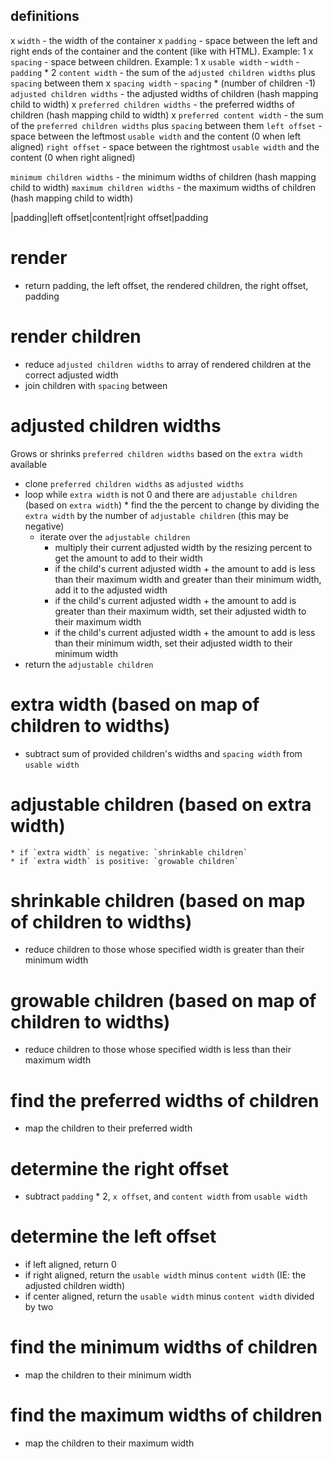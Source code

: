 ## definitions

x `width` - the width of the container
x `padding` - space between the left and right ends of the container and the content (like with HTML). Example: 1
x `spacing` - space between children. Example: 1
x `usable width` - `width` - `padding` * 2
`content width` - the sum of the `adjusted children widths` plus `spacing` between them
x `spacing width` - `spacing` * (number of children -1)
`adjusted children widths` - the adjusted widths of children (hash mapping child to width)
x `preferred children widths` - the preferred widths of children (hash mapping child to width)
x `preferred content width` - the sum of the `preferred children widths` plus `spacing` between them
`left offset` - space between the leftmost `usable width` and the content (0 when left aligned)
`right offset` - space between the rightmost `usable width` and the content (0 when right aligned)

`minimum children widths` - the minimum widths of children (hash mapping child to width)
`maximum children widths` - the maximum widths of children (hash mapping child to width)


|padding|left offset|content|right offset|padding


# render

* return padding, the left offset, the rendered children, the right offset, padding

# render children

* reduce `adjusted children widths` to array of rendered children at the correct adjusted width
* join children with `spacing` between

# adjusted children widths

Grows or shrinks `preferred children widths` based on the `extra width` available

* clone `preferred children widths` as `adjusted widths`
* loop while `extra width` is not 0 and there are `adjustable children` (based on `extra width`)
		* find the the percent to change by dividing the `extra width` by the number of `adjustable children` (this may be negative)
	* iterate over the `adjustable children`
		* multiply their current adjusted width by the resizing percent to get the amount to add to their width
		* if the child's current adjusted width + the amount to add is less than their maximum width and greater than their minimum width, add it to the adjusted width
		* if the child's current adjusted width + the amount to add is greater than their maximum width, set their adjusted width to their maximum width
		* if the child's current adjusted width + the amount to add is less than their minimum width, set their adjusted width to their minimum width
* return the `adjustable children`

# extra width (based on map of children to widths)

* subtract sum of provided children's widths and `spacing width` from `usable width`

# adjustable children (based on extra width)

	* if `extra width` is negative: `shrinkable children`
	* if `extra width` is positive: `growable children`

# shrinkable children (based on map of children to widths)

* reduce children to those whose specified width is greater than their minimum width

# growable children (based on map of children to widths)

* reduce children to those whose specified width is less than their maximum width

# find the preferred widths of children

* map the children to their preferred width

# determine the right offset

* subtract `padding` * 2, `x offset`, and `content width` from `usable width`

# determine the left offset

* if left aligned, return 0
* if right aligned, return the `usable width` minus `content width` (IE: the adjusted children width)
* if center aligned, return the `usable width` minus `content width` divided by two



# find the minimum widths of children

* map the children to their minimum width

# find the maximum widths of children

* map the children to their maximum width
